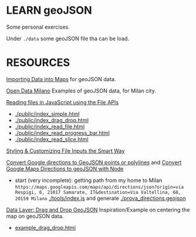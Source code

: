 # LEARN geoJSON #

Some personal exercises.

Under `./data` some geoJSON file tha can be load.

# RESOURCES #

[Importing Data into Maps](https://developers.google.com/maps/documentation/javascript/importing_data) for geoJSON data.

[Open Data Milano](https://github.com/abahgat/opendata-milano) Examples of geoJSON data, for Milan city.

[Reading files in JavaScript using the File APIs](https://www.html5rocks.com/en/tutorials/file/dndfiles/)

* [./public/index_simple.html](./public/index_simple.html)
* [./public/index_drag_drop.html](./public/index_drag_drop.html)
* [./public/index_read_file.html](./public/index_read_file.html)
* [./public/index_read_progress_bar.html](./public/index_read_progress_bar.html)
* [./public/index_read_slice.html](./public/index_read_slice.html)

[Styling & Customizing File Inputs the Smart Way](https://tympanus.net/codrops/2015/09/15/styling-customizing-file-inputs-smart-way/)

[Convert Google directions to GeoJSON points or polylines](http://zevross.com/blog/2014/09/23/convert-google-directions-to-geojson-points-or-polylines/) and [Convert Google Maps Directions to geoJSON with Node](http://winstonhearn.com/gmaps-to-geojson/)

* start (very incomplete): getting path from my home to Milan 
`https://maps.googleapis.com/maps/api/directions/json?origin=via Respigi, 6, 21017 Samarate, IT&destination=Via Valtellina, 68, 20159 Milano` [./tools/index.js](./tools/index.js) and generate [./prova_directions.geojson](./prova_directions.geojson)

[Data Layer: Drag and Drop GeoJSON](https://developers.google.com/maps/documentation/javascript/examples/layer-data-dragndrop) Inspiration/Example on centering the map on geoJSON data.

* [example_drag_drop.html](./public/example_drag_drop.html)

